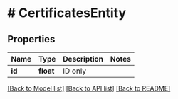# # CertificatesEntity

## Properties

Name | Type | Description | Notes
------------ | ------------- | ------------- | -------------
**id** | **float** | ID only |

[[Back to Model list]](../../README.md#models) [[Back to API list]](../../README.md#endpoints) [[Back to README]](../../README.md)
